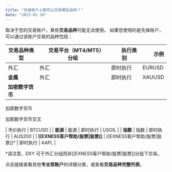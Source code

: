 ```yaml
---
title: "先锋账户上都可以交易哪些品种？"
date: "2023-01-10"
---
```


取决于您的交易账户，某些**交易品种**可能无法使用。 如果您使用的是先锋账户，可以通过该账户交易的品种包括：

| 交易品种类型 |      交易平台（MT4/MT5）分组 |        执行类别 |         示例 |
| --- | --- | --- | --- |
| 外汇 | 外汇 | 即时执行 | EURUSD |
| **金属** | 外汇 | 即时执行 | XAUUSD |
| **加密数字货币** | 
加密数字货币

加密数字货币交叉

 | 市价执行 | BTCUSD |
| **能源** | 能源 | 即时执行 | USOIL |
| **指数** | 指数 | 即时执行 | AUS200 |
| **[[EXNESS客户帮助/股票|股票]]** | [[EXNESS客户帮助/股票|股票]]* | 即时执行 | AAPL |

*请注意，DXY 可于外汇分组而非[[EXNESS客户帮助/股票|股票]]分组下交易。

点击链接查看其他**专业型账户**的详细分类，或查看**交易品种完整列表**。
